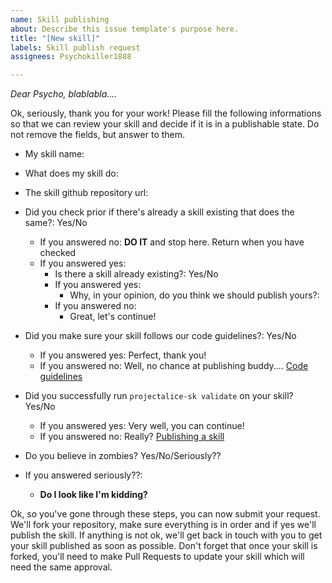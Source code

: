 ```yaml
---
name: Skill publishing
about: Describe this issue template's purpose here.
title: "[New skill]"
labels: Skill publish request
assignees: Psychokiller1888

---
```


*Dear Psycho, blablabla....*

Ok, seriously, thank you for your work! Please fill the following informations so that we can review your skill and decide if it is in a publishable state. Do not remove the fields, but answer to them.

- My skill name:

- What does my skill do:

- The skill github repository url:


- Did you check prior if there's already a skill existing that does the same?: Yes/No
  - If you answered no: **DO IT** and stop here. Return when you have checked
  - If you answered yes:
    - Is there a skill already existing?: Yes/No
    - If you answered yes:
      - Why, in your opinion, do you think we should publish yours?: 
    - If you answered no:
      - Great, let's continue!

- Did you make sure your skill follows our code guidelines?: Yes/No
  - If you answered yes: Perfect, thank you!
  - If you answered no: Well, no chance at publishing buddy.... [Code guidelines](https://docs.projectalice.io/contribute/code-guidelines)

- Did you successfully run `projectalice-sk validate` on your skill? Yes/No
  - If you answered yes: Very well, you can continue!
  - If you answered no: Really? [Publishing a skill](https://docs.projectalice.io/skill-development/publishing-to-skill-store)

- Do you believe in zombies? Yes/No/Seriously??
- If you answered seriously??:
  - **Do I look like I'm kidding?**

Ok, so you've gone through these steps, you can now submit your request. We'll fork your repository, make sure everything is in order and if yes we'll publish the skill. If anything is not ok, we'll get back in touch with you to get your skill published as soon as possible. Don't forget that once your skill is forked, you'll need to make Pull Requests to update your skill which will need the same approval.
